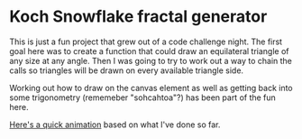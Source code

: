 # Koch Snowflake fractal generator

This is just a fun project that grew out of a code challenge night.  The first goal here was to create a function that could draw an equilateral triangle of any size at any angle.  Then I was going to try to work out a way to chain the calls so triangles will be drawn on every available triangle side.

Working out how to draw on the canvas element as well as getting back into some trigonometry (rememeber "sohcahtoa"?) has been part of the fun here.

[Here's a quick animation][jkio] based on what I've done so far.


   [jkio]: <http://joelkraft.github.io/>
  
